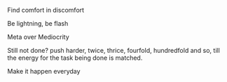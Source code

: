 Find comfort in discomfort

Be lightning, be flash

Meta over Mediocrity

Still not done? push harder, twice, thrice, fourfold, hundredfold and so, till the energy for the task being done is matched.

Make it happen everyday

